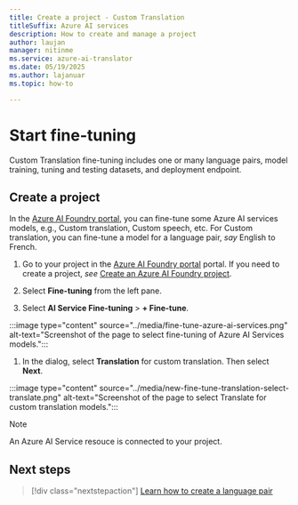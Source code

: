 ```yaml
---
title: Create a project - Custom Translation
titleSuffix: Azure AI services
description: How to create and manage a project
author: laujan
manager: nitinme
ms.service: azure-ai-translator
ms.date: 05/19/2025
ms.author: lajanuar
ms.topic: how-to

---
```


# Start fine-tuning 

 Custom Translation fine-tuning includes one or many language pairs, model training, tuning and testing datasets, and deployment endpoint.

## Create a project

In the [Azure AI Foundry portal](https://ai.azure.com/), you can fine-tune some Azure AI services models, e.g., Custom translation, Custom speech, etc. For Custom translation, you can fine-tune a model for a language pair, *say* English to French.

1. Go to your project in the [Azure AI Foundry portal](https://ai.azure.com/) portal. If you need to create a project, *see* [Create an Azure AI Foundry project](https://learn.microsoft.com/azure/ai-foundry/how-to/create-projects).

1. Select **Fine-tuning** from the left pane.

1. Select **AI Service Fine-tuning** > **+ Fine-tune**.

:::image type="content" source="../media/fine-tune-azure-ai-services.png" alt-text="Screenshot of the page to select fine-tuning of Azure AI Services models.":::

1. In the dialog, select **Translation** for custom translation. Then select **Next**.

:::image type="content" source="../media/new-fine-tune-translation-select-translate.png" alt-text="Screenshot of the page to select Translate for custom translation models.":::

> [!NOTE]
> An Azure AI Service resouce is connected to your project.


## Next steps

> [!div class="nextstepaction"]
> [Learn how to create a language pair](how-to-custom-translation-create-language-pair.md)

